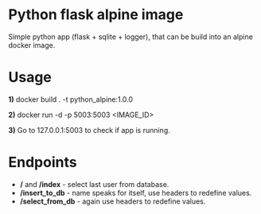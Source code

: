 # Python flask alpine image
Simple python app (flask + sqlite + logger), that can be build into an alpine docker image.

# Usage
**1)** docker build . -t python_alpine:1.0.0

**2)** docker run -d -p 5003:5003 <IMAGE_ID>

**3)** Go to 127.0.0.1:5003 to check if app is running.

# Endpoints
- **/** and **/index** - select last user from database.
- **/insert_to_db** - name speaks for itself, use headers to redefine values.
- **/select_from_db** - again use headers to redefine values.
